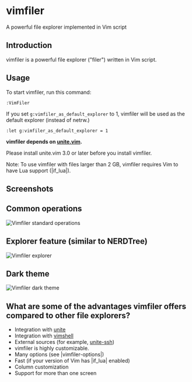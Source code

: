 # vimfiler
A powerful file explorer implemented in Vim script

## Introduction
vimfiler is a powerful file explorer ("filer") written in Vim script.

## Usage
To start vimfiler, run this command:

	:VimFiler

If you set `g:vimfiler_as_default_explorer` to 1, vimfiler will be used as the default
explorer (instead of netrw.)

	:let g:vimfiler_as_default_explorer = 1

**vimfiler depends on [unite.vim](https://github.com/Shougo/unite.vim).**

Please install unite.vim 3.0 or later before you install vimfiler.

Note: To use vimfiler with files larger than 2 GB,
      vimfiler requires Vim to have Lua support (|if_lua|).

## Screenshots

Common operations
----------------------------
![Vimfiler standard operations](https://f.cloud.github.com/assets/214488/657681/c40265e6-d56f-11e2-96fd-03d01f10cc4e.gif)

Explorer feature (similar to NERDTree)
----------------------------------------
![Vimfiler explorer](https://f.cloud.github.com/assets/214488/657685/95011fc4-d571-11e2-9934-159196cf9e59.gif)

Dark theme
----------------------------
![Vimfiler dark theme](https://cloud.githubusercontent.com/assets/147918/3933094/412cc0e0-2478-11e4-902e-63b658f04d81.png)

## What are some of the advantages vimfiler offers compared to other file explorers?

- Integration with [unite](https://github.com/Shougo/unite.vim)
- Integration with [vimshell](https://github.com/Shougo/vimshell.vim)
- External sources (for example, [unite-ssh](https://github.com/Shougo/unite-ssh))
- vimfiler is highly customizable.
- Many options (see |vimfiler-options|)
- Fast (if your version of Vim has |if_lua| enabled)
- Column customization
- Support for more than one screen
